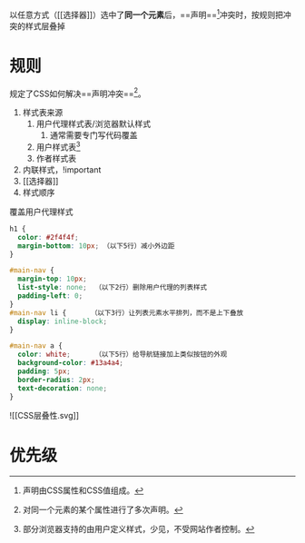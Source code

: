 以任意方式（[[选择器]]）选中了**同一个元素**后，==声明==[^1]冲突时，按规则把冲突的样式层叠掉

# 规则
规定了CSS如何解决==声明冲突==[^2]。
1. 样式表来源
	1. 用户代理样式表/浏览器默认样式
		1. 通常需要专门写代码覆盖
	2. 用户样式表[^3]
	3. 作者样式表
2. 内联样式，!important
3. [[选择器]]
4. 样式顺序


覆盖用户代理样式
```css
h1 {
  color: #2f4f4f;
  margin-bottom: 10px; （以下5行）减小外边距
}                             

#main-nav {                   
  margin-top: 10px;        
  list-style: none;  （以下2行）删除用户代理的列表样式
  padding-left: 0;   
}
#main-nav li {      （以下3行）让列表元素水平排列，而不是上下叠放
  display: inline-block;     
}                                 

#main-nav a {
  color: white;      （以下5行）给导航链接加上类似按钮的外观
  background-color: #13a4a4;    
  padding: 5px;                 
  border-radius: 2px;          
  text-decoration: none;       
}

```

![[CSS层叠性.svg]]
# 优先级




[^1]: 声明由CSS属性和CSS值组成。
[^2]: 对同一个元素的某个属性进行了多次声明。
[^3]: 部分浏览器支持的由用户定义样式，少见，不受网站作者控制。